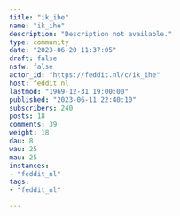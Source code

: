 ```yaml
---
title: "ik_ihe" 
name: "ik_ihe"
description: "Description not available."
type: community
date: "2023-06-20 11:37:05"
draft: false
nsfw: false
actor_id: "https://feddit.nl/c/ik_ihe"
host: feddit.nl
lastmod: "1969-12-31 19:00:00"
published: "2023-06-11 22:40:10"
subscribers: 240
posts: 18
comments: 39
weight: 18
dau: 8
wau: 25
mau: 25
instances:
- "feddit_nl"
tags: 
- "feddit_nl"

---
```

